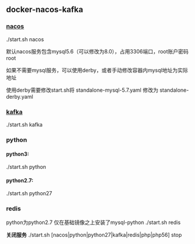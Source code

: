 ## docker-nacos-kafka

### [nacos](https://nacos.io/zh-cn/docs/quick-start-docker.html)
./start.sh nacos

默认nacos服务包含mysql5.6（可以修改为8.0），占用3306端口，root账户密码root

如果不需要mysql服务，可以使用derby，或者手动修改容器内mysql地址为实际地址

使用derby需要修改start.sh将 standalone-mysql-5.7.yaml 修改为 standalone-derby.yaml

### [kafka](https://hub.docker.com/r/wurstmeister/zookeeper)
./start.sh kafka

### python
#### python3:
./start.sh python
#### python2.7:
./start.sh python27

### redis
python为python2.7 仅在基础镜像之上安装了mysql-python
./start.sh redis

**关闭服务**
./start.sh [nacos|python|python27|kafka|redis|php|php56] stop
